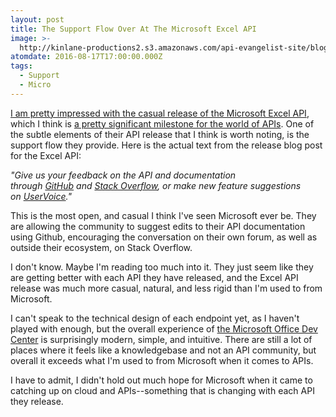 ```yaml
---
layout: post
title: The Support Flow Over At The Microsoft Excel API
image: >-
  http://kinlane-productions2.s3.amazonaws.com/api-evangelist-site/blog/Microsoft_Graph_-_Documentation_-_Excel.png
atomdate: 2016-08-17T17:00:00.000Z
tags:
  - Support
  - Micro
---
```

[I am pretty impressed with the casual release of the Microsoft Excel API](https://blogs.office.com/2016/08/03/announcing-the-general-availability-of-the-microsoft-excel-api-to-expand-the-power-of-office-365/), which I think is [a pretty significant milestone for the world of APIs](http://apievangelist.com/2016/08/10/the-release-of-the-microsoft-excel-api-is-a-pretty-significant-milestone/). One of the subtle elements of their API release that I think is worth noting, is the support flow they provide. Here is the actual text from the release blog post for the Excel API:

_"Give us your feedback on the API and documentation through [GitHub](http://graph.microsoft.io/en-us/docs/api-reference/v1.0/resources/excel) and [Stack Overflow](http://stackoverflow.com/questions/tagged/microsoftgraph), or make new feature suggestions on [UserVoice](http://officespdev.uservoice.com/)."_

This is the most open, and casual I think I've seen Microsoft ever be. They are allowing the community to suggest edits to their API documentation using Github, encouraging the conversation on their own forum, as well as outside their ecosystem, on Stack Overflow. 

I don't know. Maybe I'm reading too much into it. They just seem like they are getting better with each API they have released, and the Excel API release was much more casual, natural, and less rigid than I'm used to from Microsoft.

I can't speak to the technical design of each endpoint yet, as I haven't played with enough, but the overall experience of [the Microsoft Office Dev Center](https://dev.office.com/) is surprisingly modern, simple, and intuitive. There are still a lot of places where it feels like a knowledgebase and not an API community, but overall it exceeds what I'm used to from Microsoft when it comes to APIs.

I have to admit, I didn't hold out much hope for Microsoft when it came to catching up on cloud and APIs--something that is changing with each API they release.